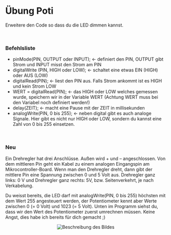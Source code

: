 # Übung Poti

Erweitere den Code so dass du die LED dimmen kannst.


</br>

<h3>Befehlsliste</h3>

<ul>
<li>pinMode(PIN, OUTPUT oder INPUT); <- definiert den PIN, OUTPUT gibt Strom und INPUT misst den Strom am PIN</li>
<li>digitalWrite (PIN, HIGH oder LOW); <- schaltet eine etwas EIN (HIGH) oder AUS (LOW)</li>
<li>digitalRead(PIN); <- liest den PIN aus. Falls Strom ankommt ist es HIGH und kein Strom LOW</li>
<li>WERT = digitalRead(PIN); <- das HIGH oder LOW welches gemessen wurde, speichern wir in der Variable WERT (Achtung WERT muss bei den Variabel noch definiert werden!)</li>
<li>delay(ZEIT); <- macht eine Pause mit der ZEIT in millisekunden</li>
<li>analogWrite(PIN, 0 bis 255); <- neben digital gibt es auch analoge Signale. Hier gibt es nicht nur HIGH oder LOW, sondern du kannst eine Zahl von 0 bis 255 einsetzen.</li>
</ul> 
</br>

<h3>Neu</h3>
Ein Drehregler hat drei Anschlüsse. Außen wird + und – angeschlossen. Von dem mittleren Pin geht ein Kabel zu einem analogen Eingangspin am Mikrocontroller-Board. 
Wenn man den Drehregler dreht, dann gibt der mittlere Pin eine Spannung zwischen 0 und 5 Volt aus. 
Drehregler ganz links: 0 V und Drehregler ganz rechts: 5V, bzw. Seitenverkehrt, je nach Verkabelung.

</br>

Du weisst bereits, die LED darf mit ana­log­Wri­te(PIN, 0 bis 255) höchs­ten mit dem Wert 255 ange­steu­ert wer­den, der Poten­tio­me­ter kennt aber Wer­te zwi­schen 0 (= 0 Volt) und 1023 (= 5 Volt).
Unten im Programm siehst du, dass wir den Wert des Potentiometer zuerst umrechnen müssen. Keine Angst, dies habe ich bereits für dich gemacht ;)

<div style="text-align:center;">
  <img src="https://github.com/tueftelPark/Einfuehrung/assets/113671718/2b31c8ad-c056-47fc-a310-aeb2d4454373" alt="Beschreibung des Bildes">
</div>
